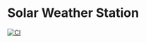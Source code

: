 # Solar Weather Station
[![CI](https://github.com/aisaiev/solar-weather-station/actions/workflows/actions.yml/badge.svg?branch=develop)](https://github.com/aisaiev/solar-weather-station/actions)
